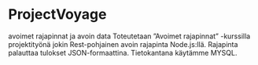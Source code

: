 # ProjectVoyage
avoimet rajapinnat ja avoin data
Toteutetaan ”Avoimet rajapinnat” -kurssilla projektityönä jokin Rest-pohjainen avoin
rajapinta Node.js:llä.  Rajapinta palauttaa tulokset JSON-formaattina. Tietokantana käytämme MYSQL.
